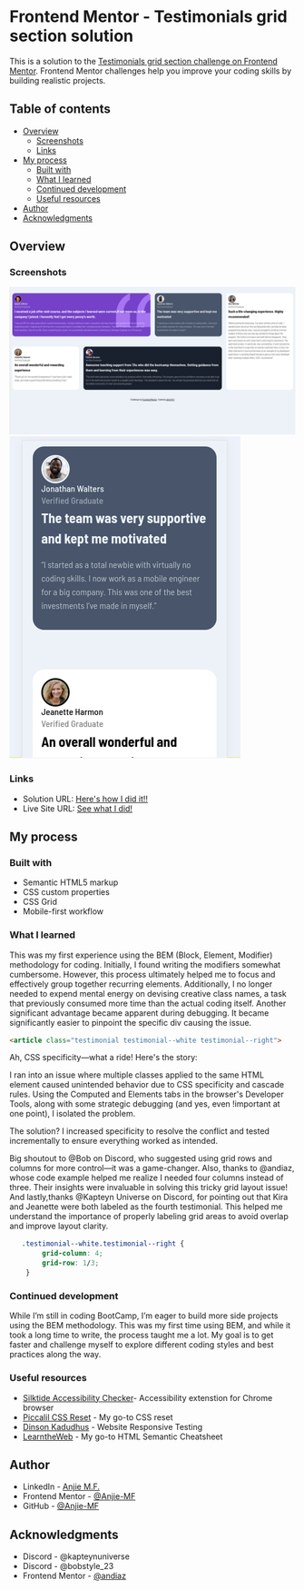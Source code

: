 # Frontend Mentor - Testimonials grid section solution

This is a solution to the [Testimonials grid section challenge on Frontend Mentor](https://www.frontendmentor.io/challenges/testimonials-grid-section-Nnw6J7Un7). Frontend Mentor challenges help you improve your coding skills by building realistic projects. 

## Table of contents

- [Overview](#overview)
  - [Screenshots](#screenshots)
  - [Links](#links)
- [My process](#my-process)
  - [Built with](#built-with)
  - [What I learned](#what-i-learned)
  - [Continued development](#continued-development)
  - [Useful resources](#useful-resources)
- [Author](#author)
- [Acknowledgments](#acknowledgments)

## Overview

### Screenshots

![](images/Screenshot%202025-desktop.png)
![](images/Screenshot%202025-mobile.png)

### Links

- Solution URL: [Here's how I did it!!](https://github.com/Anjie-MF/FEM-testimonialGrids)
- Live Site URL: [See what I did!]()

## My process

### Built with

- Semantic HTML5 markup
- CSS custom properties
- CSS Grid
- Mobile-first workflow

### What I learned

This was my first experience using the BEM (Block, Element, Modifier) methodology for coding. Initially, I found writing the modifiers somewhat cumbersome. However, this process ultimately helped me to focus and effectively group together recurring elements. Additionally, I no longer needed to expend mental energy on devising creative class names, a task that previously consumed more time than the actual coding itself. Another significant advantage became apparent during debugging. It became significantly easier to pinpoint the specific div causing the issue.
```html
<article class="testimonial testimonial--white testimonial--right">
```

Ah, CSS specificity—what a ride! Here's the story:

I ran into an issue where multiple classes applied to the same HTML element caused unintended behavior due to CSS specificity and cascade rules. Using the Computed and Elements tabs in the browser's Developer Tools, along with some strategic debugging (and yes, even !important at one point), I isolated the problem.

The solution? I increased specificity to resolve the conflict and tested incrementally to ensure everything worked as intended.

Big shoutout to @Bob on Discord, who suggested using grid rows and columns for more control—it was a game-changer. Also, thanks to @andiaz, whose code example helped me realize I needed four columns instead of three. Their insights were invaluable in solving this tricky grid layout issue! And lastly,thanks @Kapteyn Universe on Discord, for pointing out that Kira and Jeanette were both labeled as the fourth testimonial. This helped me understand the importance of properly labeling grid areas to avoid overlap and improve layout clarity.

```css
   .testimonial--white.testimonial--right {
        grid-column: 4;
        grid-row: 1/3;
    }
```

### Continued development

While I’m still in coding BootCamp, I’m eager to build more side projects using the BEM methodology. This was my first time using BEM, and while it took a long time to write, the process taught me a lot. My goal is to get faster and challenge myself to explore different coding styles and best practices along the way.


### Useful resources

- [Silktide Accessibility Checker](https://chromewebstore.google.com/detail/silktide-accessibility-ch/mpobacholfblmnpnfbiomjkecoojakah?hl=en)- Accessibility extenstion for Chrome browser
- [Piccalil CSS Reset](https://piccalil.li/blog/a-more-modern-css-reset/) - My go-to CSS reset
- [Dinson Kadudhus](https://responsivetesttool.com/) - Website Responsive Testing
- [LearntheWeb](https://learntheweb.courses/topics/html-semantics-cheat-sheet/) - My go-to HTML Semantic Cheatsheet


## Author

- LinkedIn - [Anjie M.F.](www.linkedin.com/in/anjiemay23)
- Frontend Mentor - [@Anjie-MF](https://www.frontendmentor.io/profile/Anjie-MF)
- GitHub - [@Anjie-MF](https://github.com/Anjie-MF)


## Acknowledgments

- Discord - @kapteynuniverse
- Discord - @bobstyle_23
- Frontend Mentor - [@andiaz](https://www.frontendmentor.io/profile/andiaz)

